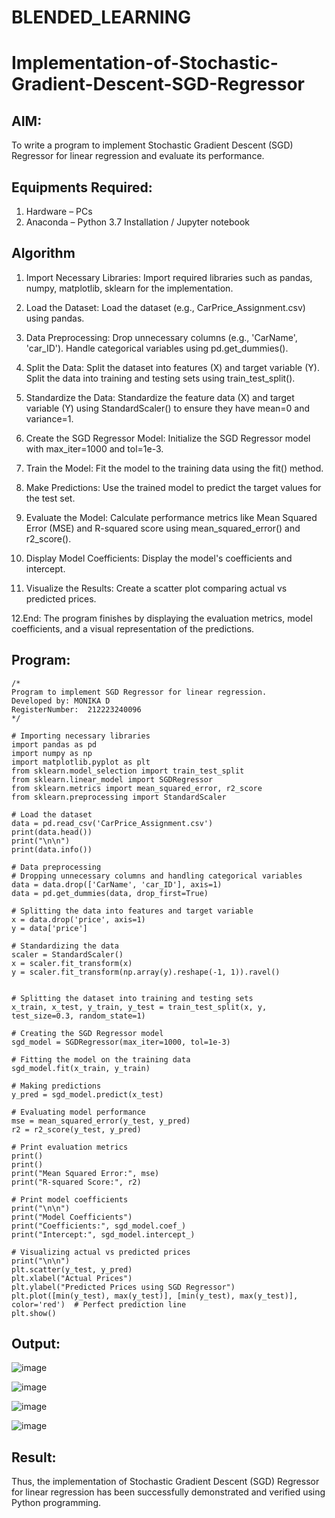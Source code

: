 # BLENDED_LEARNING
# Implementation-of-Stochastic-Gradient-Descent-SGD-Regressor

## AIM:
To write a program to implement Stochastic Gradient Descent (SGD) Regressor for linear regression and evaluate its performance.

## Equipments Required:
1. Hardware – PCs
2. Anaconda – Python 3.7 Installation / Jupyter notebook

## Algorithm
1. Import Necessary Libraries:
Import required libraries such as pandas, numpy, matplotlib, sklearn for the implementation.
   
2. Load the Dataset:
Load the dataset (e.g., CarPrice_Assignment.csv) using pandas.

3. Data Preprocessing:
Drop unnecessary columns (e.g., 'CarName', 'car_ID').
Handle categorical variables using pd.get_dummies().

4. Split the Data:
Split the dataset into features (X) and target variable (Y).
Split the data into training and testing sets using train_test_split().

5. Standardize the Data:
Standardize the feature data (X) and target variable (Y) using StandardScaler() to ensure they have mean=0 and variance=1.

6. Create the SGD Regressor Model:
Initialize the SGD Regressor model with max_iter=1000 and tol=1e-3.

7. Train the Model:
Fit the model to the training data using the fit() method.

8. Make Predictions:
Use the trained model to predict the target values for the test set.

9. Evaluate the Model:
Calculate performance metrics like Mean Squared Error (MSE) and R-squared score using mean_squared_error() and r2_score().

10. Display Model Coefficients:
Display the model's coefficients and intercept.

11. Visualize the Results:
Create a scatter plot comparing actual vs predicted prices.

12.End:
The program finishes by displaying the evaluation metrics, model coefficients, and a visual representation of the predictions.

## Program:
```
/*
Program to implement SGD Regressor for linear regression.
Developed by: MONIKA D
RegisterNumber:  212223240096
*/
```
~~~
# Importing necessary libraries
import pandas as pd
import numpy as np
import matplotlib.pyplot as plt
from sklearn.model_selection import train_test_split
from sklearn.linear_model import SGDRegressor
from sklearn.metrics import mean_squared_error, r2_score
from sklearn.preprocessing import StandardScaler

# Load the dataset
data = pd.read_csv('CarPrice_Assignment.csv')
print(data.head())
print("\n\n")
print(data.info())

# Data preprocessing
# Dropping unnecessary columns and handling categorical variables
data = data.drop(['CarName', 'car_ID'], axis=1)
data = pd.get_dummies(data, drop_first=True)

# Splitting the data into features and target variable
x = data.drop('price', axis=1)
y = data['price']

# Standardizing the data
scaler = StandardScaler()
x = scaler.fit_transform(x)
y = scaler.fit_transform(np.array(y).reshape(-1, 1)).ravel()


# Splitting the dataset into training and testing sets
x_train, x_test, y_train, y_test = train_test_split(x, y, test_size=0.3, random_state=1)

# Creating the SGD Regressor model
sgd_model = SGDRegressor(max_iter=1000, tol=1e-3)

# Fitting the model on the training data
sgd_model.fit(x_train, y_train)

# Making predictions
y_pred = sgd_model.predict(x_test)

# Evaluating model performance
mse = mean_squared_error(y_test, y_pred)
r2 = r2_score(y_test, y_pred)

# Print evaluation metrics
print()
print()
print("Mean Squared Error:", mse)
print("R-squared Score:", r2)

# Print model coefficients
print("\n\n")
print("Model Coefficients")
print("Coefficients:", sgd_model.coef_)
print("Intercept:", sgd_model.intercept_)

# Visualizing actual vs predicted prices
print("\n\n")
plt.scatter(y_test, y_pred)
plt.xlabel("Actual Prices")
plt.ylabel("Predicted Prices using SGD Regressor")
plt.plot([min(y_test), max(y_test)], [min(y_test), max(y_test)], color='red')  # Perfect prediction line
plt.show()

~~~
## Output:
![image](https://github.com/user-attachments/assets/2f4985e0-b34d-4aaa-8e1f-e1a0029f7c4f)

![image](https://github.com/user-attachments/assets/ce1b143e-d7b8-47cd-9b19-4306230ae2cd)

![image](https://github.com/user-attachments/assets/4ae871b2-72a7-4391-9454-0420969ec98a)

![image](https://github.com/user-attachments/assets/860af44c-8533-4244-b417-0e59c1bc832b)


## Result:
Thus, the implementation of Stochastic Gradient Descent (SGD) Regressor for linear regression has been successfully demonstrated and verified using Python programming.
